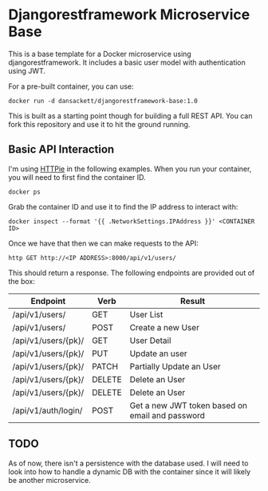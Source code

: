 # Djangorestframework Microservice Base

This is a base template for a Docker microservice using djangorestframework. It
includes a basic user model with authentication using JWT.

For a pre-built container, you can use:

```
docker run -d dansackett/djangorestframework-base:1.0
```

This is built as a starting point though for building a full REST API. You can
fork this repository and use it to hit the ground running.

## Basic API Interaction

I'm using [HTTPie](https://github.com/jkbrzt/httpie) in the following examples.
When you run your container, you will need to first find the container ID.

```
docker ps
```

Grab the container ID and use it to find the IP address to interact with:

```
docker inspect --format '{{ .NetworkSettings.IPAddress }}' <CONTAINER ID>
```

Once we have that then we can make requests to the API:

```
http GET http://<IP ADDRESS>:8000/api/v1/users/
```

This should return a response. The following endpoints are provided out of the box:

| Endpoint            | Verb    | Result                                          |
|---------------------|---------|-------------------------------------------------|
| /api/v1/users/      | GET     | User List                                       |
| /api/v1/users/      | POST    | Create a new User                               |
| /api/v1/users/{pk}/ | GET     | User Detail                                     |
| /api/v1/users/{pk}/ | PUT     | Update an user                                  |
| /api/v1/users/{pk}/ | PATCH   | Partially Update an User                        |
| /api/v1/users/{pk}/ | DELETE  | Delete an User                                  |
| /api/v1/users/{pk}/ | DELETE  | Delete an User                                  |
| /api/v1/auth/login/ | POST    | Get a new JWT token based on email and password |

## TODO

As of now, there isn't a persistence with the database used. I will need to
look into how to handle a dynamic DB with the container since it will likely be
another microservice.
